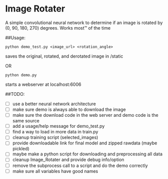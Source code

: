 # Image Rotater

A simple convolutional neural network to determine if an image is rotated by (0, 90, 180, 270) degrees. Works most™ of the time

##Usage:

`python demo_test.py <image_url> <rotation_angle>`

saves the original, rotated, and derotated image in /static

OR

`python demo.py`

starts a webserver at localhost:6006

##TODO:
- [ ] use a better neural network architecture
- [ ] make sure demo is always able to download the image
- [ ] make sure the download code in the web server and demo code is the same source
- [ ] add a usage/help message for demo_test.py
- [ ] find a way to load in more data in train.py
- [ ] cleanup training script (selected_images)
- [ ] provide downloadable link for final model and zipped rawdata (maybe pickled)
- [ ] maybe make a python script for downloading and preprocessing all data
- [ ] cleanup Image_Rotater and provide debug info/option
- [ ] remove the subprocess call to a script and do the demo correctly
- [ ] make sure all variables have good names
